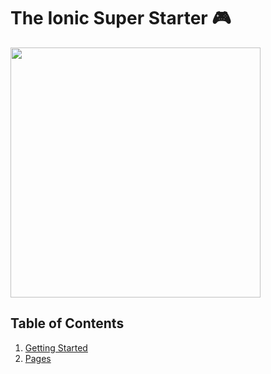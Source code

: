 # The Ionic Super Starter 🎮

<img src="" width="400" />



## Table of Contents

1. [Getting Started](#getting-started)
2. [Pages](#pages)

